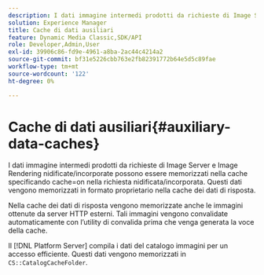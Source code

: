 ```yaml
---
description: I dati immagine intermedi prodotti da richieste di Image Server e Image Rendering nidificate/incorporate possono essere memorizzati nella cache specificando cache=on nella richiesta nidificata/incorporata. Questi dati vengono memorizzati in formato proprietario nella cache dei dati di risposta.
solution: Experience Manager
title: Cache di dati ausiliari
feature: Dynamic Media Classic,SDK/API
role: Developer,Admin,User
exl-id: 39906c86-fd9e-4961-a8ba-2ac44c4214a2
source-git-commit: bf31e5226cbb763e2fb82391772b64e5d5c89fae
workflow-type: tm+mt
source-wordcount: '122'
ht-degree: 0%

---
```


# Cache di dati ausiliari{#auxiliary-data-caches}

I dati immagine intermedi prodotti da richieste di Image Server e Image Rendering nidificate/incorporate possono essere memorizzati nella cache specificando cache=on nella richiesta nidificata/incorporata. Questi dati vengono memorizzati in formato proprietario nella cache dei dati di risposta.

Nella cache dei dati di risposta vengono memorizzate anche le immagini ottenute da server HTTP esterni. Tali immagini vengono convalidate automaticamente con l’utility di convalida prima che venga generata la voce della cache.

Il [!DNL Platform Server] compila i dati del catalogo immagini per un accesso efficiente. Questi dati vengono memorizzati in `CS::CatalogCacheFolder`.
